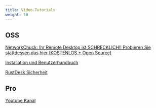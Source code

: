 ```yaml
---
title: Video-Tutorials
weight: 50
---
```


## OSS
[NetworkChuck: Ihr Remote Desktop ist SCHRECKLICH!! Probieren Sie stattdessen das hier (KOSTENLOS + Open Source)
](https://www.youtube.com/watch?v=EXL8mMUXs88)

[Installation und Benutzerhandbuch](https://www.youtube.com/watch?v=9nzHm3xGz2I)

[RustDesk Sicherheit](https://www.youtube.com/watch?v=EeFqj23jxMk)

## Pro
[Youtube Kanal](https://youtube.com/@rustdesk)
